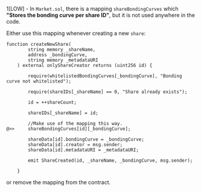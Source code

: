1[LOW] - In `Market.sol`, there is a mapping `shareBondingCurves` which **"Stores the bonding curve per share ID"**, but it is not used anywhere in the code.

Either use this mapping whenever creating a new `share`: 
```
function createNewShare(
        string memory _shareName,
        address _bondingCurve,
        string memory _metadataURI
    ) external onlyShareCreator returns (uint256 id) {
        
        require(whitelistedBondingCurves[_bondingCurve], "Bonding curve not whitelisted");
    
        require(shareIDs[_shareName] == 0, "Share already exists");
    
        id = ++shareCount;
    
        shareIDs[_shareName] = id;
         
        //Make use of the mapping this way.
@>>     shareBondingCurves[id][_bondingCurve];

        shareData[id].bondingCurve = _bondingCurve;
        shareData[id].creator = msg.sender;
        shareData[id].metadataURI = _metadataURI;

        emit ShareCreated(id, _shareName, _bondingCurve, msg.sender);

    }
```

or remove the mapping from the contract.


